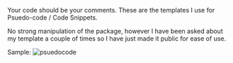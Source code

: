Your code should be your comments.
These are the templates I use for Psuedo-code / Code Snippets.

No strong manipulation of the package, however I have been asked about my template a couple of times so I have just made it public for ease of use.

Sample:
![psuedocode](https://user-images.githubusercontent.com/3857070/43839184-6572c4be-9b15-11e8-9023-6cbafc31bfc0.png)
